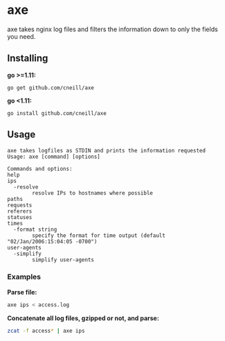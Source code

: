 # axe

axe takes nginx log files and filters the information down to only the fields you need.

## Installing

__go >=1.11:__

`go get github.com/cneill/axe`

__go <1.11:__

`go install github.com/cneill/axe`

## Usage

```
axe takes logfiles as STDIN and prints the information requested
Usage: axe [command] [options]

Commands and options:
help
ips
  -resolve
        resolve IPs to hostnames where possible
paths
requests
referers
statuses
times
  -format string
        specify the format for time output (default "02/Jan/2006:15:04:05 -0700")
user-agents
  -simplify
        simplify user-agents
```

### Examples

__Parse file:__

```bash
axe ips < access.log
```

__Concatenate all log files, gzipped or not, and parse:__

```bash
zcat -f access* | axe ips
```
